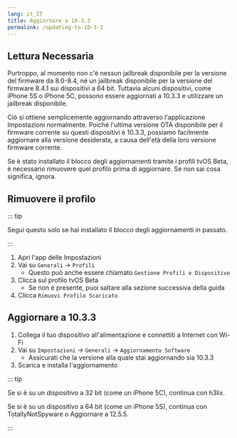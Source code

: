 ```yaml
---
lang: it_IT
title: Aggiornare a 10.3.3
permalink: /updating-to-10-3-3
---
```


## Lettura Necessaria

Purtroppo, al momento non c'è nessun jailbreak disponibile per la versione del firmware da 8.0-8.4, né un jailbreak disponibile per la versione del firmware 8.4.1 sui dispositivi a 64 bit. Tuttavia alcuni dispositivi, come iPhone 5S o iPhone 5C, possono essere aggiornati a 10.3.3 e utilizzare un jailbreak disponibile.

Ciò si ottiene semplicemente aggiornando attraverso l'applicazione Impostazioni normalmente. Poiché l'ultima versione OTA disponibile per il firmware corrente su questi dispositivi è 10.3.3, possiamo facilmente aggiornare alla versione desiderata, a causa dell'età della loro versione firmware corrente.

Se è stato installato il blocco degli aggiornamenti tramite i profili tvOS Beta, è necessario rimuovere quel profilo prima di aggiornare. Se non sai cosa significa, ignora.

## Rimuovere il profilo

::: tip

Segui questo solo se hai installato il blocco degli aggiornamenti in passato.

:::

1. Apri l'app delle Impostazioni
1. Vai su `Generali` -> `Profili`
    - Questo può anche essere chiamato `Gestione Profili e Dispositivo`
1. Clicca sul profilo tvOS Beta
    - Se non è presente, puoi saltare alla sezione successiva della guida
1. Clicca `Rimuovi Profilo Scaricato`

## Aggiornare a 10.3.3

1. Collega il tuo dispositivo all'alimentazione e connettiti a Internet con Wi-Fi
1. Vai su `Impostazioni` -> `Generali` -> `Aggiornamento Software`
    - Assicurati che la versione alla quale stai aggiornando sia 10.3.3
1. Scarica e installa l'aggiornamento

::: tip

Se si è su un dispositivo a 32 bit (come un iPhone 5C), continua con <router-link to="/installing-h3lix">h3lix</router-link>.

Se si è su un dispositivo a 64 bit (come un iPhone 5S), continua con <router-link to="/using-tns">TotallyNotSpyware</router-link> o <router-link to="/updating-to-12-5-5">Aggiornare a 12.5.5</router-link>.

:::